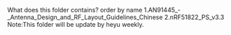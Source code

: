 What does this folder contains?
order by name
1.AN91445_-_Antenna_Design_and_RF_Layout_Guidelines_Chinese
2.nRF51822_PS_v3.3
Note:This folder will be update by heyu weekly.
